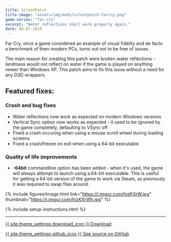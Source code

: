 ```yaml
---
title: SilentPatch
title-image: "assets/img/mods/silentpatch-farcry.png"
game-series: "far-cry"
excerpt: "Water reflections shall work properly again."
date: 06-07-2018
---
```


Far Cry, once a game considered an example of visual fidelity and de facto a benchmark of then-modern PCs, turns out not to be free of issues.

The main reason for creating this patch were broken water reflections - landmass would not reflect on water if the game is played on anything newer than Windows XP. This patch aims to fix this issue without a need for any D3D wrappers.

## Featured fixes:
### Crash and bug fixes
* Water reflections now work as expected on modern Windows versions
* Vertical Sync option now works as expected - it used to be ignored by the game completely, defaulting to VSync off
* Fixed a crash occuring when using a mouse scroll wheel during loading screens
* Fixed a crash/freeze on exit when using a 64-bit executable

### Quality of life improvements
* **-64bit** commandline option has been added - when it's used, the game will always attempt to launch using a 64-bit executable. This is useful for getting a 64-bit version of the game to work via Steam, as previously it was required to swap files around.

{% include figures/image.html link="https://i.imgur.com/hizKXrW.jpg" thumbnail="https://i.imgur.com/hizKXrWh.jpg" %}

{% include setup-instructions.html %}

***

<a href="https://github.com/CookiePLMonster/SilentPatchFarCry/releases/latest/download/SilentPatchFarCry.zip" class="button">{{ site.theme_settings.download_icon }} Download</a>

<a href="https://github.com/CookiePLMonster/SilentPatchFarCry" class="button github">{{ site.theme_settings.github_icon }} See source on GitHub</a>